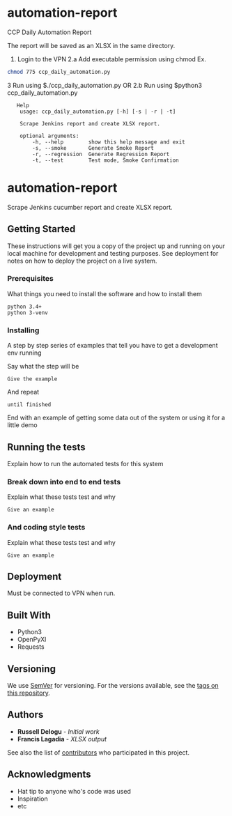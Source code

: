 # automation-report
CCP Daily Automation Report

The report will be saved as an XLSX in the same directory.
1. Login to the VPN
 2.a     Add executable permission using chmod
         Ex. 
         
```bash
chmod 775 ccp_daily_automation.py
```

 3       Run using $./ccp_daily_automation.py
   OR
 2.b     Run using $python3 ccp_daily_automation.py
 ```
    Help
     usage: ccp_daily_automation.py [-h] [-s | -r | -t]

     Scrape Jenkins report and create XLSX report.

     optional arguments:
         -h, --help        show this help message and exit
         -s, --smoke       Generate Smoke Report
         -r, --regression  Generate Regression Report
         -t, --test        Test mode, Smoke Confirmation
```


# automation-report

Scrape Jenkins cucumber report and create XLSX report.

## Getting Started

These instructions will get you a copy of the project up and running on your local machine for development and testing purposes. See deployment for notes on how to deploy the project on a live system.

### Prerequisites

What things you need to install the software and how to install them

```
python 3.4+
python 3-venv
```

### Installing

A step by step series of examples that tell you have to get a development env running

Say what the step will be

```
Give the example
```

And repeat

```
until finished
```

End with an example of getting some data out of the system or using it for a little demo

## Running the tests

Explain how to run the automated tests for this system

### Break down into end to end tests

Explain what these tests test and why

```
Give an example
```

### And coding style tests

Explain what these tests test and why

```
Give an example
```

## Deployment

Must be connected to VPN when run.

## Built With

* Python3
* OpenPyXl
* Requests


## Versioning

We use [SemVer](http://semver.org/) for versioning. For the versions available, see the [tags on this repository](https://github.com/your/project/tags). 

## Authors

* **Russell Delogu** - *Initial work*
* **Francis Lagadia** - *XLSX output*

See also the list of [contributors](https://github.com/your/project/contributors) who participated in this project.

## Acknowledgments

* Hat tip to anyone who's code was used
* Inspiration
* etc
